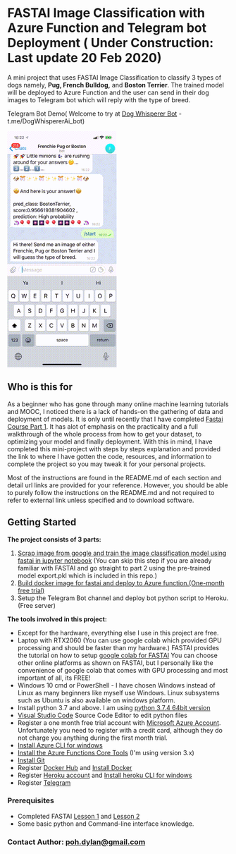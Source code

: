 # FASTAI Image Classification with Azure Function and Telegram bot Deployment ( Under Construction: Last update 20 Feb 2020)
A mini project that uses FASTAI Image Classification to classify 3 types of dogs namely, **Pug, French Bulldog,** and **Boston Terrier**.  The trained model will be deployed to Azure Function and the user can send in their dog images to Telegram bot which will reply with the type of breed.

Telegram Bot Demo( Welcome to try at [Dog Whisperer Bot](https://t.me/DogWhispererAi_bot) - t.me/DogWhispererAi_bot)  

![Telegram Bot Gif](https://github.com/Unicorndy/FASTAI_Image_Classification_with_Azure_Function_and_Telegram_bot_Deployment/blob/master/image/telegrambot_sample.gif)

## Who is this for
As a beginner who has gone through many online machine learning tutorials and MOOC, I noticed there is a lack of hands-on the gathering of data and deployment of models. It is only until recently that I have completed [Fastai Course Part 1](https://course.fast.ai/). It has alot of emphasis on the practicality and a full walkthrough of the whole process from how to get your dataset, to optimizing your model and finally deployment. With this in mind, I have completed this mini-project with steps by steps explanation and provided the link to where I have gotten the code, resources, and information to complete the project so you may tweak it for your personal projects.

Most of the instructions are found in the README.md of each section and detail url links are provided for your reference. However, you should be able to purely follow the instructions on the README.md and not required to refer to external link unless specified and to download software.


## Getting Started

**The project consists of 3 parts:**
1. [Scrap image from google and train the image classification model using fastai in jupyter notebook](https://github.com/Unicorndy/FASTAI_Image_Classification_with_Azure_Function_and_Telegram_bot_Deployment/tree/master/Part1-Training-Model) (You can skip this step if you are already familiar with FASTAI and go straight to part 2 using the pre-trained model export.pkl which is included in this repo.)
2. [Build docker image for fastai and deploy to Azure function.(One-month free trial)](https://github.com/Unicorndy/FASTAI_Image_Classification_with_Azure_Function_and_Telegram_bot_Deployment/tree/master/Part2-AzureFunctions_Deployment)
3. Setup the Telegram Bot channel and deploy bot python script to Heroku.(Free server)


**The tools involved in this project:**
* Except for the hardware, everything else I use in this project are free.
* Laptop with RTX2060 (You can use google colab which provided GPU processing and should be faster than my hardware.) FASTAI provides the tutorial on how to setup [google colab for FASTAI](https://course.fast.ai/start_colab.html) 
You can choose other online platforms as shown on FASTAI, but I personally like the convenience of google colab that comes with GPU processing and most important of all, its FREE!
* Windows 10 cmd or PowerShell - I have chosen Windows instead of Linux as many beginners like myself use Windows. Linux subsystems such as Ubuntu is also available on windows platform.
* Install python 3.7 and above. I am using [python 3.7.4 64bit version](https://www.python.org/ftp/python/3.7.4/python-3.7.4-amd64.exe)
* [Visual Studio Code](https://code.visualstudio.com/Download) Source Code Editor to edit python files
* Register a one month free trial account with [Microsoft Azure Account](https://azure.microsoft.com/en-us/). Unfortunately you need to register with a credit card, although they do not charge you anything during the first month trial.
* [Install Azure CLI for windows](https://docs.microsoft.com/en-us/cli/azure/install-azure-cli-windows?view=azure-cli-latest)
* [Install the Azure Functions Core Tools](https://docs.microsoft.com/en-us/azure/azure-functions/functions-run-local?tabs=windows#v2) (I'm using version 3.x)
* [Install Git](https://git-scm.com/downloads)
* Register [Docker Hub](https://hub.docker.com/) and [Install Docker](https://www.docker.com/products/docker-desktop)
* Register [Heroku account](https://www.heroku.com/) and [Install heroku CLI for windows](https://devcenter.heroku.com/articles/heroku-cli)
* Register [Telegram](https://telegram.org/)


### Prerequisites

* Completed FASTAI [Lesson 1](https://course.fast.ai/videos/?lesson=1) and [Lesson 2](https://course.fast.ai/videos/?lesson=2)
* Some basic python and Command-line interface knowledge.

### Contact Author: <poh.dylan@gmail.com>

